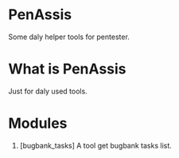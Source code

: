 # PenAssis
Some daly helper tools for pentester.


# What is PenAssis
Just for daly used tools.


# Modules
1. [bugbank_tasks] A tool get bugbank tasks list.
